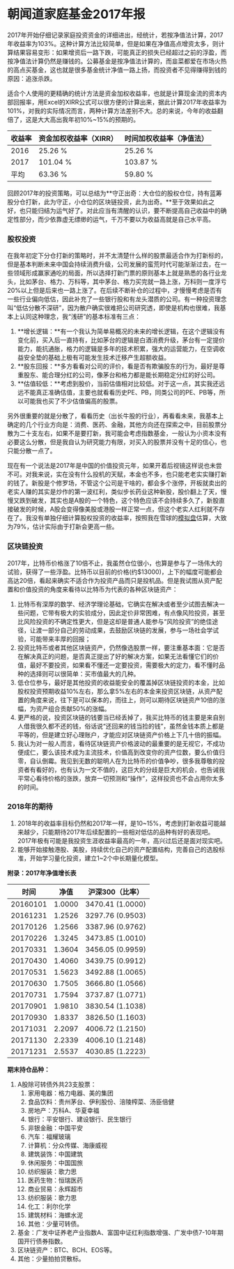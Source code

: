 # 朝闻道家庭基金2017年报

2017年开始仔细记录家庭投资资金的详细进出，经统计，若按净值法计算，2017年收益率为103%。这种计算方法比较简单，但是如果在净值高点增资太多，则计算结果容易变形：如果增资后一路下跌，可能真正的损失已经超过之前的浮盈，而按净值法计算仍然是赚钱的。公募基金是按净值法计算的，而韭菜都爱在市场火热的高点买基金，这也就是很多基金统计净值一路上扬，而投资者不见得赚得到钱的原因：追涨杀跌。

适合个人使用的更精确的统计方法是资金加权收益率，也就是计算现金流的资本内部回报率，用Excel的XIRR公式可以很方便的计算出来，据此计算2017年收益率为101%，对我的实际情况而言，两种计算方法差别不大。总的来说，今年的收益翻倍了，这是大大高出我年初10%~15%的预期的。

| 收益率  | 资金加权收益率（XIRR） | 时间加权收益率（净值法） |
| ---- | ------------- | ------------ |
| 2016 | 25.26 %       | 25.26 %      |
| 2017 | 101.04 %      | 103.87 %     |
| 平均   | 63.36 %       | 59.80 %      |

回顾2017年的投资策略，可以总结为**守正出奇：大仓位的股权仓位，持有蓝筹股分仓打新，此为守正，小仓位的区块链投资，此为出奇。**至于效果如此之好，也只能归结为运气好了。对此应当有清醒的认识，要不断提高自己收益中的确定性部分，而少依靠虚无缥缈的运气，千万不要以为收益高就是自己水平高。

### 股权投资

在我年初定下分仓打新的策略时，并不太清楚什么样的股票最适合作为打新标的，但是基本判断未来中国会持续消费升级，公司发展的蛮荒时代可能渐渐过去，在一些领域形成赢家通吃的局面，所以选择打新门票的原则基本上就是熟悉的各行业龙头，比如茅台、格力、万科等，其中茅台、格力买完就一路上涨，万科则一度浮亏20%以上但是后来也一路上涨了。在后续不断补仓的过程中，才慢慢考虑是否有一些行业偏向低估，因此补充了一些银行股和有龙头潜质的公司。有一种投资理念叫“低估分散不深研”，因为散户确实很难把公司研究透，即使是机构也很难，我基本上认同这种理念，我“浅研”的基本标准有三点：

1. **增长逻辑：**有一个我认为简单易概况的未来的增长逻辑，在这个逻辑没有变化前，买入后一直持有，比如茅台的逻辑是白酒消费升级，茅台有一定提价能力，能抗通胀，格力的逻辑是多年的技术积累，强大的运营能力，在空调收益安全垫的基础上极有可能发生技术迁移产生超额收益。
2. **股东回报：**多方看看对公司的评价，看是否有欺骗股东的行为，最好是尊重股东、能合理分红的公司，像茅台和格力都是能长期稳定分红的好公司。
3. **估值较低：**考虑到股价，当前估值相对比较低。对于这一点，其实我还远远不能真正准确估值，主要也就看看历史PE、PB，同类公司的PE、PB等，所以可能我也买了不少估值偏高的股票。

另外很重要的就是分散了，看看历史（出长牛股的行业），再看看未来，我基本上确定的几个行业方向是：消费、医药、金融，其他方向还在探索之中，目前股票分散为二十支左右，如果不是要打新，我可能会考虑指数基金，一般认为小资本没有必要这么分散，但是我自认为研究能力有限，对买入的股票并没有十足的信心，也只能分散一点了。

现在有一个说法是2017年是中国的价值投资元年，如果开着后视镜这样说也未尝不可。对我来说，实在没有什么投机的天赋，本金也不多，也只能老老实实赚打新的钱了。新股是个修罗场，不管这个公司是干啥的，都会多个涨停，开板就卖出的老实人赚的其实是炒作的第一波红利，类似步长药业这种新股，股价翻上了天，慢慢又跌到破发，其实也是A股的一个特色，这个特色应该不会持续多久了，新股直接破发的时候，A股会变得像美股或港股一样正常一点，但这个老实人红利就不存在了。我没有单独仔细计算股权投资的收益率，按照我在雪球的[模拟盘](https://xueqiu.com/P/ZH829165)估算，大致为79%，估计实际由于打新会更高一些。

### 区块链投资

2017年，比特币价格涨了10倍不止，我虽然仓位很小，也算是参与了一场伟大的试验，获得了一些浮盈。比特币以目前的价格(约$13000)，上下的幅度可能都会高达20倍，看起来确实不适合作为投资产品而只是投机品。但是我试图从资产配置和价值投资的角度来看待以比特币为代表的各种区块链资产：

1. 比特币有深厚的数学、经济学理论基础，它确实在解决或者至少试图去解决一些问题，它带有极大的实验成分，因此定价非常困难，有点像风险投资，甚至比风险投资的不确定性更大，但是这却是普通人能参与“风险投资”的绝佳途径，让渡一部分自己的劳动成果，去鼓励区块链的发展，参与一场社会学试验，可能带来丰厚的回报；
2. 投资比特币或者其他区块链资产，仍然像选股票一样，要注重基本面：它是否在解决真正的问题，是否真正提出了好的解决方案，如果无法看懂它们的价值，最好不要投资，如果看不懂还一定要投资，需要极大的定力，看不懂时品种的选择则可以很简单：买市值最大的几种。
3. 低仓位参与，最好是其他投资的收益能安全的覆盖掉区块链投资的本金，比如股权投资预期收益10%左右，那么拿5%左右的本金来投资区块链，从资产配置的角度来说，往下是可以保本的，而往上，则可以期待区块链资产10倍的涨幅，为资产组合贡献50%的涨幅。
4. 更严格的说，投资区块链的钱要当已经丢掉了，我买比特币的钱主要是来自别人借我很久都不还的钱，俗话说“还回来的钱当捡的钱”，虽然金钱本质上都是平等的，但是建立好心理账户，才能应对区块链资产价格上下几十倍的振幅。
5. 我认为对一般人而言，看待区块链资产价格波动的最重要的是无视它，不成功便成仁，要么该技术成为主流技术，价值高到改变你的资产位数，要么价值归零，自认倒霉。我见到无数的聪明人在为比特币的价值争吵，很多我尊敬的投资者有看好的，也有认为一文不值的，这巨大的分歧是巨大的机会，也告诫我平常心看待价格的涨跌，放弃一切预测和“操作”，这样投资也不会占用你太多的时间。


### 2018年的期待

1. 2018年的收益率目标仍然和2017年一样，是10~15%，考虑到打新收益可能越来越少，只能期待2017年后续配置的一些相对低估的品种有好的表现吧。2017年极有可能是我投资生涯收益率最高的一年，高兴过后还是面对现实吧。
2. 能够开始接触港股、美股，持续优化自己的资产配置结构，完善自己的选股标准，开始学习量化投资，建立1~2个中长期量化模型。

**附录：2017年净值增长表**

| 时间       | 净值     | 沪深300（比率）        |
| -------- | ------ | ---------------- |
| 20160101 | 1.0000 | 3470.41 (1.0000) |
| 20161231 | 1.2526 | 3297.76 (0.9503) |
| 20170126 | 1.2566 | 3387.96 (0.9762) |
| 20170226 | 1.3245 | 3473.85 (1.0010) |
| 20170331 | 1.3604 | 3456.05 (0.9959) |
| 20170430 | 1.4060 | 3439.75 (0.9912) |
| 20170531 | 1.5623 | 3492.88 (1.0065) |
| 20170630 | 1.7505 | 3666.80 (1.0566) |
| 20170731 | 1.7594 | 3737.87 (1.0771) |
| 20170901 | 1.9810 | 3830.54 (1.1038) |
| 20170930 | 1.8337 | 3826.50 (1.1603) |
| 20171031 | 2.2097 | 4006.72 (1.2150) |
| 20171130 | 2.2339 | 4006.10 (1.2148) |
| 20171231 | 2.5537 | 4030.85 (1.2223) |

**期末持仓品种：**

1. A股除可转债外共23支股票：
   1. 家用电器：格力电器、美的集团
   2. 食品饮料：贵州茅台、伊利股份、涪陵榨菜、汤臣倍健
   3. 房地产：万科A、华夏幸福
   4. 银行：平安银行、建设银行、民生银行
   5. 非银金融：中国平安
   6. 汽车：福耀玻璃
   7. 计算机：分众传媒、海康威视
   8. 建筑装饰：中国建筑
   9. 休闲服务：中国国旅
   10. 纺织服装：歌力思
   11. 医药生物：恒瑞医药
   12. 商业贸易：永辉超市
   13. 纺织服装：歌力思
   14. 化工：利尔化学
   15. 建筑材料：海螺水泥
   16. 其他：少量可转债。
2. 基金：广发中证养老产业指数A、富国中证红利指数增强、广发中债7-10年期国开行债券指数。
3. 区块链资产：BTC、BCH、EOS等。
4. 其他：少量拍拍贷散标。


